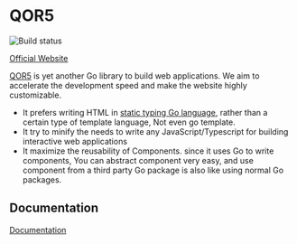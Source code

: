 # QOR5

![Build status](https://github.com/qor5/admin/actions/workflows/go.yml/badge.svg) 

[Official Website](https://qor5.com)

[QOR5](https://qor5.com) is yet another Go library to build web applications. We aim to accelerate the development speed and make the website highly customizable.

- It prefers writing HTML in [static typing Go language](https://docs.qor5.com/advanced-functions/the-go-html-builder.html), rather than a certain type of template language, Not even go template.
- It try to minify the needs to write any JavaScript/Typescript for building interactive web applications
- It maximize the reusability of Components. since it uses Go to write components, You can abstract component very easy, and use component from a third party Go package is also like using normal Go packages.

## Documentation
[Documentation](https://docs.qor5.com/)
